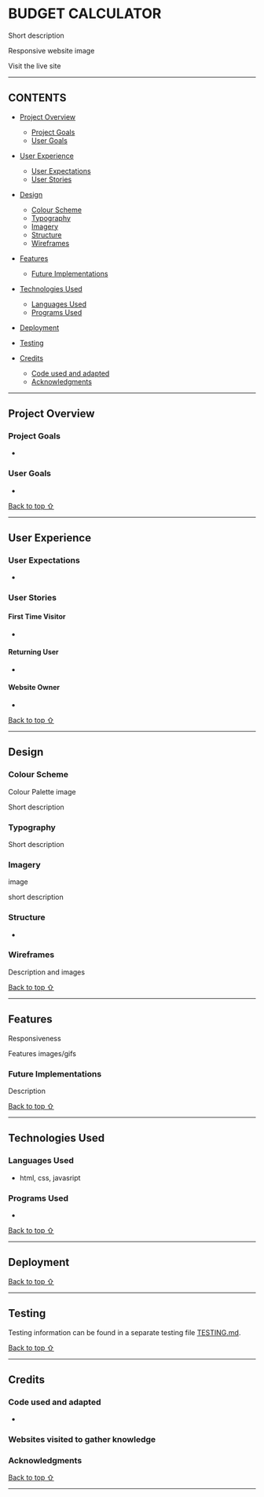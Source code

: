 <!-- Code for readme adapted from author's own project (Portfolio 1),
https://github.com/Boiann/boudoir-studio -->

# BUDGET CALCULATOR

Short description

Responsive website image

Visit the live site

---

## CONTENTS

* [Project Overview](#project-overview)
  * [Project Goals](#project-goals)
  * [User Goals](#user-goals)

* [User Experience](#user-experience)
  * [User Expectations](#user-expectations)
  * [User Stories](#user-stories)

* [Design](#design)
  * [Colour Scheme](#colour-scheme)
  * [Typography](#typography)
  * [Imagery](#imagery)
  * [Structure](#structure)
  * [Wireframes](#wireframes)

* [Features](#features)
  * [Future Implementations](#future-implementations)

* [Technologies Used](#technologies-used)
  * [Languages Used](#languages-used)
  * [Programs Used](#programs-used)

* [Deployment](#deployment)

* [Testing](#testing)

* [Credits](#credits)
  * [Code used and adapted](#code-used-and-adapted)
  * [Acknowledgments](#acknowledgments)

---

## **Project Overview**


### **Project Goals**
  * 

### **User Goals**
  * 

[Back to top ⇧](#budget-calculator)

---

## **User Experience**

### **User Expectations**
   * 

### **User Stories**

  #### **First Time Visitor**
   * 

  #### **Returning User**
   * 

  #### **Website Owner**
   * 

[Back to top ⇧](#budget-calculator)

---

## **Design**

### **Colour Scheme**

Colour Palette image

Short description

### **Typography**

Short description

### **Imagery**

image 

short description

### **Structure**

  * 
 
### **Wireframes**

Description and images

[Back to top ⇧](#budget-calculator)

---

## **Features**

Responsiveness

Features images/gifs

### **Future Implementations**

Description

[Back to top ⇧](#budget-calculator)

---

## **Technologies Used**

### **Languages Used**

* html, css, javasript

### **Programs Used**

* 

[Back to top ⇧](#budget-calculator)

---

## **Deployment**

[Back to top ⇧](#budget-calculator)

---

## **Testing**

Testing information can be found in a separate testing file [TESTING.md](/TESTING.md).

[Back to top ⇧](#budget-calculator)

---

## **Credits**

### **Code used and adapted**

* 

### **Websites visited to gather knowledge**

  
###  **Acknowledgments**


[Back to top ⇧](#budget-calculator)

***